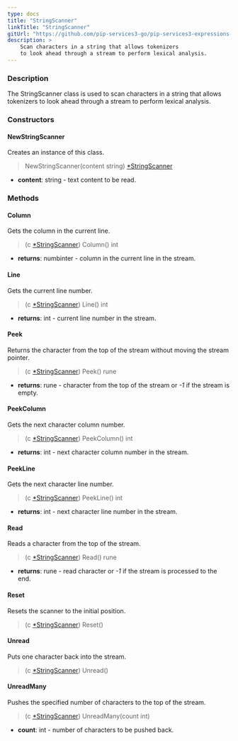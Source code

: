 ```yaml
---
type: docs
title: "StringScanner"
linkTitle: "StringScanner"
gitUrl: "https://github.com/pip-services3-go/pip-services3-expressions-go"
description: > 
    Scan characters in a string that allows tokenizers
    to look ahead through a stream to perform lexical analysis.
---
```


### Description

The StringScanner class is used to scan characters in a string that allows tokenizers to look ahead through a stream to perform lexical analysis.

### Constructors

#### NewStringScanner

Creates an instance of this class.

> NewStringScanner(content string) [*StringScanner]()

- **content**: string - text content to be read.

### Methods

#### Column
Gets the column in the current line.

> (c [*StringScanner]()) Column() int

- **returns**: numbinter - column in the current line in the stream.

#### Line
Gets the current line number.

> (c [*StringScanner]()) Line() int

- **returns**: int - current line number in the stream.


#### Peek
Returns the character from the top of the stream without moving the stream pointer.

> (c [*StringScanner]()) Peek() rune

- **returns**: rune - character from the top of the stream or *-1* if the stream is empty.


#### PeekColumn
Gets the next character column number.

> (c [*StringScanner]()) PeekColumn() int

- **returns**: int - next character column number in the stream.


#### PeekLine
Gets the next character line number.

> (c [*StringScanner]()) PeekLine() int

- **returns**: int - next character line number in the stream.

#### Read
Reads a character from the top of the stream.

> (c [*StringScanner]()) Read() rune

- **returns**: rune - read character or *-1* if the stream is processed to the end.

#### Reset
Resets the scanner to the initial position.

> (c [*StringScanner]()) Reset()


#### Unread
Puts one character back into the stream.

> (c [*StringScanner]()) Unread()

#### UnreadMany
Pushes the specified number of characters to the top of the stream.
> (c [*StringScanner]()) UnreadMany(count int)

- **count**: int - number of characters to be pushed back.
